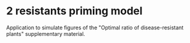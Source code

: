 # 2 resistants priming model
Application to simulate figures of the "Optimal ratio of disease-resistant plants" supplementary material.
